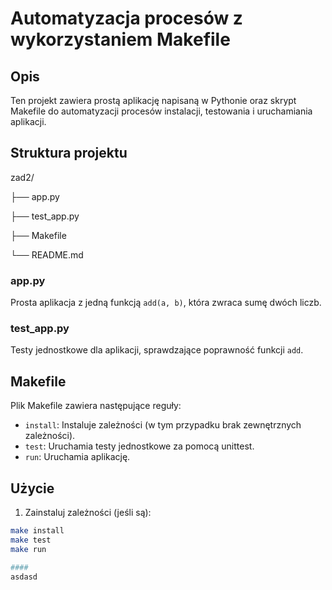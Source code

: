 # Automatyzacja procesów z wykorzystaniem Makefile

## Opis

Ten projekt zawiera prostą aplikację napisaną w Pythonie oraz skrypt Makefile do automatyzacji procesów instalacji, testowania i uruchamiania aplikacji.

## Struktura projektu

zad2/

├── app.py

├── test_app.py

├── Makefile

└── README.md

### app.py

Prosta aplikacja z jedną funkcją `add(a, b)`, która zwraca sumę dwóch liczb.

### test_app.py

Testy jednostkowe dla aplikacji, sprawdzające poprawność funkcji `add`.

## Makefile

Plik Makefile zawiera następujące reguły:

- `install`: Instaluje zależności (w tym przypadku brak zewnętrznych zależności).
- `test`: Uruchamia testy jednostkowe za pomocą unittest.
- `run`: Uruchamia aplikację.

## Użycie

1. Zainstaluj zależności (jeśli są):

```sh
make install
make test
make run

####
asdasd



